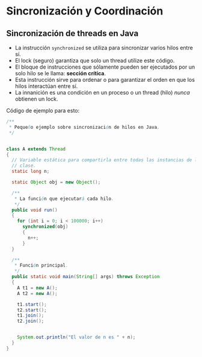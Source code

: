 # Sincronización y Coordinación

## Sincronización de threads en Java 

- La instrucción `synchronized` se utiliza para sincronizar varios hilos entre 
  sí.
- El lock (seguro) garantiza que solo un thread utilize este código.
- El bloque de instrucciones que sólamente pueden ser ejecutados por un solo 
hilo se le llama: **sección crítica**.
- Esta instrucción sirve para ordenar o para garantizar el orden en que los 
hilos interactúan entre sí.
- La innanición es una condición en un proceso o un thread (hilo) _nunca_ 
obtienen un lock.

Código de ejemplo para esto:

```java 
/**
 * Pequeño ejemplo sobre sincronización de hilos en Java.
 */


class A extends Thread
{
  // Variable estática para compartirla entre todas las instancias de la 
  // clase.
  static long n;

  static Object obj = new Object();

  /**
   * La función que ejecutará cada hilo.
   */
  public void run()
  {
    for (int i = 0; i < 100000; i++)
      synchronized(obj)
      {
        n++;
      }
  }

  /**
   * Función principal.
   */
  public static void main(String[] args) throws Exception
  {
    A t1 = new A();
    A t2 = new A();

    t1.start();
    t2.start();
    t1.join();
    t2.join();


    System.out.println("El valor de n es " + n);
  }
}
```

